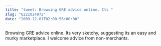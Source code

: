 ```yaml
---
title: "tweet: Browsing GRE advice online. Its "
slug: "6221024972"
date: "2009-12-01T02:00:56+00:00"
---
```

Browsing GRE advice online. Its very sketchy, suggesting its an easy and murky marketplace. I welcome advice from non-merchants.